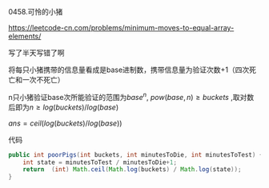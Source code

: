 0458.可怜的小猪

https://leetcode-cn.com/problems/minimum-moves-to-equal-array-elements/

写了半天写错了啊

将每只小猪携带的信息量看成是base进制数，携带信息量为验证次数+1（四次死亡和一次不死亡）

n只小猪验证base次所能验证的范围为$base^n$, $pow(base,n)\ge buckets$ ,取对数后即为$n\ge log(buckets)/log(base)$

$ans=ceil(log(buckets)/log(base))$

代码

```java
public int poorPigs(int buckets, int minutesToDie, int minutesToTest) {
    int state = minutesToTest / minutesToDie+1;
    return  (int) Math.ceil(Math.log(buckets) / Math.log(state));
}
```